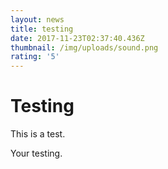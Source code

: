 ```yaml
---
layout: news
title: testing
date: 2017-11-23T02:37:40.436Z
thumbnail: /img/uploads/sound.png
rating: '5'
---
```

# Testing

This is a test.

Your testing.
